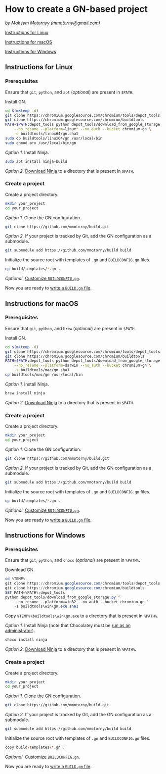 # How to create a GN-based project

*by Maksym Motornyy (mmotorny@gmail.com)*



[Instructions for Linux](#instructions-for-linux)

[Instructions for macOS](#instructions-for-macos)

[Instructions for Windows](#instructions-for-windows)



## Instructions for Linux

### Prerequisites

Ensure that `git`, `python`, and `apt` (*optional*) are present in `$PATH`.

Install GN.

```sh
cd $(mktemp -d)
git clone https://chromium.googlesource.com/chromium/tools/depot_tools.git
git clone https://chromium.googlesource.com/chromium/buildtools
PATH=$PATH:depot_tools python depot_tools/download_from_google_storage.py \
    --no_resume --platform=linux* --no_auth --bucket chromium-gn \
    -s buildtools/linux64/gn.sha1
sudo cp buildtools/linux64/gn /usr/local/bin
sudo chmod a+x /usr/local/bin/gn
```

*Option 1.* Install Ninja.

```sh
sudo apt install ninja-build
```

*Option 2.* [Download Ninja](https://github.com/ninja-build/ninja/releases) to a directory that is present in `$PATH`.

### Create a project

Create a project directory.

```sh
mkdir your_project
cd your_project
```

*Option 1.* Clone the GN configuration.

```sh
git clone https://github.com/mmotorny/build.git
```

*Option 2.* If your project is tracked by Git, add the GN configuration as a submodule.

```sh
git submodule add https://github.com/mmotorny/build build
```

Initialize the source root with templates of `.gn` and `BUILDCONFIG.gn` files.

```sh
cp build/templates/*.gn .
```

*Optional.* [Customize `BUILDCONFIG.gn`](/templates/README.md).

Now you are ready to [write a `BUILD.gn` file](https://gn.googlesource.com/gn/+/master/docs/quick_start.md#Adding-a-build-file).



## Instructions for macOS

### Prerequisites

Ensure that `git`, `python`, and `brew` (*optional*) are present in `$PATH`.

Install GN.

```sh
cd $(mktemp -d)
git clone https://chromium.googlesource.com/chromium/tools/depot_tools.git
git clone https://chromium.googlesource.com/chromium/buildtools
PATH=$PATH:depot_tools python depot_tools/download_from_google_storage.py \
    --no_resume --platform=darwin --no_auth --bucket chromium-gn \
    -s buildtools/mac/gn.sha1
cp buildtools/mac/gn /usr/local/bin
```

*Option 1.* Install Ninja.

```sh
brew install ninja
```

*Option 2.* [Download Ninja](https://github.com/ninja-build/ninja/releases) to a directory that is present in `$PATH`.

### Create a project

Create a project directory.

```sh
mkdir your_project
cd your_project
```

*Option 1.* Clone the GN configuration.

```sh
git clone https://github.com/mmotorny/build.git
```

*Option 2.* If your project is tracked by Git, add the GN configuration as a submodule.

```sh
git submodule add https://github.com/mmotorny/build build
```

Initialize the source root with templates of `.gn` and `BUILDCONFIG.gn` files.

```sh
cp build/templates/*.gn .
```

*Optional.* [Customize `BUILDCONFIG.gn`](/templates/README.md).

Now you are ready to [write a `BUILD.gn` file](https://gn.googlesource.com/gn/+/master/docs/quick_start.md#Adding-a-build-file).



## Instructions for Windows

### Prerequisites

Ensure that `git`, `python`, and `choco` (*optional*) are present in `%PATH%`.

Download GN.

```powershell
cd %TEMP%
git clone https://chromium.googlesource.com/chromium/tools/depot_tools.git
git clone https://chromium.googlesource.com/chromium/buildtools
SET PATH=%PATH%;depot_tools
python depot_tools/download_from_google_storage.py ^
    --no_resume --platform=win32 --no_auth --bucket chromium-gn ^
    -s buildtools\win\gn.exe.sha1
```

Copy `%TEMP%\buildtools\win\gn.exe` to a directory that is present in `%PATH%`.

*Option 1.* Install Ninja (note that Chocolatey must be [run as an administrator](https://technet.microsoft.com/en-us/library/cc947813(v=ws.10).aspx)).

```sh
choco install ninja
```

*Option 2.* [Download Ninja](https://github.com/ninja-build/ninja/releases) to a directory that is present in `%PATH%`.

### Create a project

Create a project directory.

```sh
mkdir your_project
cd your_project
```

*Option 1.* Clone the GN configuration.

```sh
git clone https://github.com/mmotorny/build.git
```

*Option 2.* If your project is tracked by Git, add the GN configuration as a submodule.

```sh
git submodule add https://github.com/mmotorny/build build
```

Initialize the source root with templates of `.gn` and `BUILDCONFIG.gn` files.

```sh
copy build\templates\*.gn .
```

*Optional.* [Customize `BUILDCONFIG.gn`](/templates/README.md).

Now you are ready to [write a `BUILD.gn` file](https://gn.googlesource.com/gn/+/master/docs/quick_start.md#Adding-a-build-file).